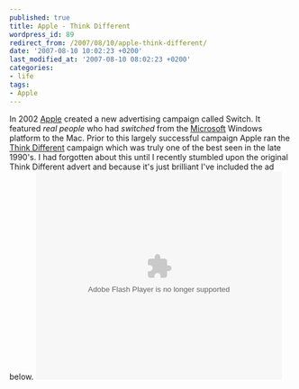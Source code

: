 ```yaml
---
published: true
title: Apple - Think Different
wordpress_id: 89
redirect_from: /2007/08/10/apple-think-different/
date: '2007-08-10 10:02:23 +0200'
last_modified_at: '2007-08-10 08:02:23 +0200'
categories:
- life
tags:
- Apple
---
```

In 2002 <a href="http://www.apple.com">Apple</a> created a new advertising campaign called Switch. It featured <em>real people</em> who had <em>switched</em> from the <a href="http://microsoft.com">Microsoft</a> Windows platform to the Mac.
Prior to this largely successful campaign Apple ran the <a href="http://en.wikipedia.org/wiki/Think_different">Think Different</a> campaign which was truly one of the best seen in the late 1990's. I had forgotten about this until I recently stumbled upon the original Think Different advert and because it's just brilliant I've included the ad below.
<object classid="clsid:D27CDB6E-AE6D-11cf-96B8-444553540000" width="437" height="370" id="viddler"><param name="movie" value="http://www.viddler.com/player/1e3bae87/" /><param name="allowScriptAccess" value="always" /><param name="allowFullScreen" value="true" /><embed src="http://www.viddler.com/player/1e3bae87/" width="437" height="370" type="application/x-shockwave-flash" allowScriptAccess="always" allowFullScreen="true" name="viddler" ></embed></object>
